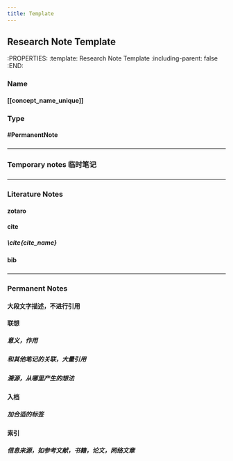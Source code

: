 ```yaml
---
title: Template
---
```


## Research Note Template
:PROPERTIES:
:template: Research Note Template
:including-parent: false
:END:
### Name
#### [[concept_name_unique]]
### Type
#### #PermanentNote
###
---
### Temporary notes 临时笔记
####
###
---
### Literature Notes
#### zotaro
#### cite
##### \\cite{cite_name}
#### bib
###
---
### Permanent Notes
#### 大段文字描述，不进行引用
#### 联想
##### 意义，作用
##### 和其他笔记的关联，大量引用
##### 溯源，从哪里产生的想法
#### 入档
##### 加合适的标签
#### 索引
##### 信息来源，如参考文献，书籍，论文，网络文章
